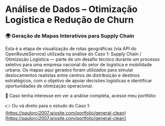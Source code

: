 # Análise de Dados – Otimização Logística e Redução de Churn
### 🌍 Geração de Mapas Interativos para Supply Chain
Esta é a etapa de visualização de rotas geográficas (via API do OpenRouteService) utilizada na análise do Caso 1: Supply Chain / Otimização Logística — parte de um desafio técnico durante um processo seletivo para uma empresa nacional do setor de logística e mobilidade urbana.
Os mapas aqui gerados foram utilizados para simular deslocamentos realistas entre centros de distribuição e destinos estratégicos, com o objetivo de apoiar decisões logísticas e identificar oportunidades de otimização operacional.

🔗 Caso tenha interesse em ver a análise completa, acesse meu portfólio:

👉 Ou vá direto para o estudo do Caso 1: (https://paulorcj2007.wixsite.com/portfolio/general-clean)[https://paulorcj2007.wixsite.com/portfolio/general-clean]
